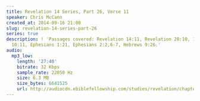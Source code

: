 ```yaml
---
title: Revelation 14 Series, Part 26, Verse 11
speaker: Chris McCann
created_at: 2014-09-16 21:00
slug: revelation-14-series-part-26
series: true
description: ! 'Passages covered: Revelation 14:11, Revelation 20:10, 1 Corinthians
  10:11, Ephesians 1:21, Ephesians 2:2,6-7, Hebrews 9:26.'
audio:
  mp3_low:
    length: '27:40'
    bitrate: 32 Kbps
    sample_rate: 22050 Hz
    size: 6.3 MB
    size_bytes: 6641525
    url: http://audiocdn.ebiblefellowship.com/studies/revelation/chapter-14/2014.09.16_McCann_-_Revelation_14_Series_Part_26.mp3
---
```

